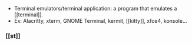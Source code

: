 - Terminal emulators/terminal application: a program that emulates a [[terminal]].
- Ex: Alacritty, xterm, GNOME Terminal, kermit, [[kitty]], xfce4, konsole... 
### [[st]] 